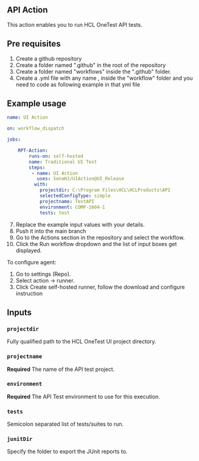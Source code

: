 ## API Action
This action enables you to run HCL OneTest API tests.

## Pre requisites

1. Create a github repository
2. Create a folder named ".github" in the root of the repository
3. Create a folder named "workflows" inside the ".github" folder.
5. Create a .yml file with any name , inside the "workflow" folder and you need to code as following example in that yml file
## Example usage

```yaml
name: UI Action

on: workflow_dispatch

jobs:

    RPT-Action:
        runs-on: self-hosted
        name: Traditional UI Test
        steps:
         - name: UI Action
           uses: SonaHJ/UIAction@UI_Release
          with:
            projectdir: C:\Program Files\HCL\HCLProducts\API
            selectedConfigType: simple
            projectname: TestAPI
            environment: COMP-1604-1
            tests: test
```
7. Replace the example input values with your details.
8. Push it into the main branch
9. Go to the Actions section in the repository and select the workflow.
10. Click the Run workflow dropdown and the list of input boxes get displayed.

To configure agent:
1. Go to settings (Repo).
2. Select action -> runner.
3. Click Create self-hosted runner, follow the download and configure instruction

## Inputs

### `projectdir`

Fully qualified path to the HCL OneTest UI project directory.

### `projectname`

**Required** The name of the API test project.

### `environment`

**Required** The API Test environment to use for this execution.

### `tests`

Semicolon separated list of tests/suites to run.

### `junitDir`
Specify the folder to export the JUnit reports to.

